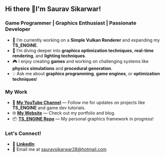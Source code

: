 ## Hi there 👋I'm Saurav Sikarwar!  
### Game Programmer | Graphics Enthusiast | Passionate Developer

- 🔭 I’m currently working on a **Simple Vulkan Renderer** and expanding my **TS_ENGINE**.  
- 🌱 I’m diving deeper into **graphics optimization techniques**, **real-time rendering**, and **lighting techniques**.  
- 🎮 I enjoy creating **games** and working on challenging systems like **physics simulations** and **procedural generation**.
- 💡 Ask me about **graphics programming**, **game engines**, or **optimization techniques**!  

### My Work  
- 🎥 [**My YouTube Channel**](https://www.youtube.com/user/sauravsikarwar) — Follow me for updates on projects like **TS_ENGINE** and game dev tutorials.  
- 🌐 [**My Website**](https://www.sauravsikarwar.in) — Check out my portfolio and blog.  
- 📦 [**TS_ENGINE Repo**](https://github.com/Saurav280191/TS_ENGINE) — My personal graphics framework in progress!  

### Let's Connect!  
- 💼 [**LinkedIn**](https://www.linkedin.com/in/sauravsikarwar)
- 📧 Email me at [sauravsikarwar28@hotmail.com](mailto:sauravsikarwar28@hotmail.com) 

<!--
**Saurav280191/Saurav280191** is a ✨ _special_ ✨ repository because its `README.md` (this file) appears on your GitHub profile.

Here are some ideas to get you started:

- 🔭 I’m currently working on ...
- 🌱 I’m currently learning ...
- 👯 I’m looking to collaborate on ...
- 🤔 I’m looking for help with ...
- 💬 Ask me about ...
- 📫 How to reach me: ...
- 😄 Pronouns: ...
- ⚡ Fun fact: ...
-->
